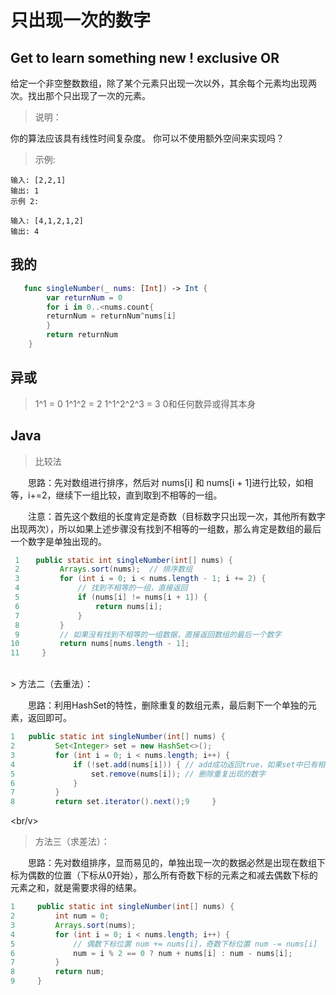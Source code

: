 
# 只出现一次的数字

## Get to learn something new ! exclusive OR

给定一个非空整数数组，除了某个元素只出现一次以外，其余每个元素均出现两次。找出那个只出现了一次的元素。

> 说明：

你的算法应该具有线性时间复杂度。 你可以不使用额外空间来实现吗？

>示例:

    输入: [2,2,1]
    输出: 1
    示例 2:

    输入: [4,1,2,1,2]
    输出: 4

## 我的
 
```swift
   func singleNumber(_ nums: [Int]) -> Int {
        var returnNum = 0
        for i in 0..<nums.count{
        returnNum = returnNum^nums[i]
        }
        return returnNum
    }
```
    
## 异或
> 1\^1 = 0
> 1\^1\^2 = 2
> 1\^1\^2\^2\^3 = 3
> 0和任何数异或得其本身

## Java

> 比较法

　　思路：先对数组进行排序，然后对 nums[i] 和 nums[i + 1]进行比较，如相等，i+=2，继续下一组比较，直到取到不相等的一组。

　　注意：首先这个数组的长度肯定是奇数（目标数字只出现一次，其他所有数字出现两次），所以如果上述步骤没有找到不相等的一组数，那么肯定是数组的最后一个数字是单独出现的。
　　

```java
 1　  public static int singleNumber(int[] nums) {
 2         Arrays.sort(nums);  // 排序数组
 3         for (int i = 0; i < nums.length - 1; i += 2) {
 4             // 找到不相等的一组，直接返回
 5             if (nums[i] != nums[i + 1]) {
 6                 return nums[i];
 7             }
 8         }
 9         // 如果没有找到不相等的一组数据，直接返回数组的最后一个数字
10         return nums[nums.length - 1];
11     }
```

<br/>
> 方法二（去重法）：

　　思路：利用HashSet的特性，删除重复的数组元素，最后剩下一个单独的元素，返回即可。

```java
1   public static int singleNumber(int[] nums) {
2         Set<Integer> set = new HashSet<>();
3         for (int i = 0; i < nums.length; i++) {
4             if (!set.add(nums[i])) { // add成功返回true，如果set中已有相同数字，则add方法会返回false
5                 set.remove(nums[i]); // 删除重复出现的数字
6             }
7         }
8         return set.iterator().next();9     }
```
<br/v>
> 方法三（求差法）：

　　思路：先对数组排序，显而易见的，单独出现一次的数据必然是出现在数组下标为偶数的位置（下标从0开始），那么所有奇数下标的元素之和减去偶数下标的元素之和，就是需要求得的结果。
　　

```java
1     public static int singleNumber(int[] nums) {
2         int num = 0;
3         Arrays.sort(nums);
4         for (int i = 0; i < nums.length; i++) {
5             // 偶数下标位置 num += nums[i]，奇数下标位置 num -= nums[i]
6             num = i % 2 == 0 ? num + nums[i] : num - nums[i];
7         }
8         return num;
9     }
```
